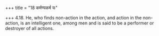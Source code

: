 +++
title = "18 कर्मण्यकर्म यः"

+++
4.18. He, who finds non-action in the action, and action in the
non-action, is an intelligent one, among men and is said to be a
performer or destroyer of all actions.
